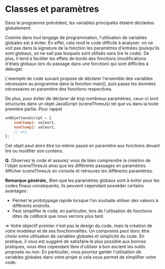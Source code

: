 # Classes et paramètres

Dans le programme précédent, les variables principales étaient déclarées globalement.

Comme dans tout langage de programmation, l'utilisation de variables globales est à éviter.
En effet, cela rend le code difficile à analyser: on ne voit pas dans la signature de la fonction les paramètres d'entrées (puisqu'ils sont globaux, on ne sait pas lesquels sont utilisés sans lire le code). De plus, il tend à faciliter les effets de bords des fonctions (modifications d'états globaux lors du passage dans une fonction) qui sont difficiles à debuger.

L'exemple de code suivant propose de déclarer l'ensemble des variables nécessaire au programme dans la fonction main(), puis passe les données nécessaires en paramètre des fonctions respectives.

De plus, pour éviter de déclarer de trop nombreux paramètres, ceux-ci sont structurés dans un objet JavaScript (sceneThreeJs) tel que vu dans la toute première partie.
Pour rappel
```JavaScript
unObjetJavaScript = {
    nomChamp1: valeur1,
    nomChamp2: valeur2,
    // etc
};
```
Cet objet peut alors être lui-même passé en paramètre aux fonctions devant lire ou modifier son contenu.

__Q.__ Observez le code et assurez vous de bien comprendre la création de l'objet sceneThreeJs ainsi que les différents passages en paramètres. Afficher sceneThreeJs en console et retrouvez les différents paramètres.



__Remarque générale___ Bien que les paramètres globaux sont à éviter pour les codes finaux conséquents, ils peuvent cependant posséder certains avantages:
* Permet le prototypage rapide lorsque l'on souhaite utiliser des valeurs à différents endroits.
* Peut simplifier le code, en particulier, lors de l'utilisation de fonctions dites de _callback_ que nous verrons plus tard.

=> Votre objectif premier n'est pas le design du code, mais la création de votre modeleur et de ses fonctionnalités. Un compromis peut donc être choisi entre utilisation de variables globales et simplicité du code.
En pratique, il vous est suggéré de satisfaire le plus possible aux bonnes pratiques, vous êtes cependant libre d'utiliser à bon escient les outils proposés ou non. En particulier, vous pourrez garder l'utilisation de variables globales dans votre projet si cela vous permet de simplifier votre code.
